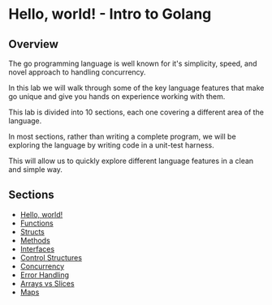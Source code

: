 # Hello, world! - Intro to Golang

## Overview

The go programming language is well known for it's simplicity, speed, and novel approach to handling concurrency.

In this lab we will walk through some of the key language features that make go unique and give you hands on experience working with them.

This lab is divided into 10 sections, each one covering a different area of the language.

In most sections, rather than writing a complete program, we will be exploring the language by writing code in a unit-test harness.

This will allow us to quickly explore different language features in a clean and simple way.
 
## Sections 

 - [Hello, world!](hello-world.md)
 - [Functions](functions.md)
 - [Structs](structs.md)
 - [Methods](methods.md)
 - [Interfaces](interfaces.md)
 - [Control Structures](control-structures.md)
 - [Concurrency](concurrency.md)
 - [Error Handling](error-handling.md)
 - [Arrays vs Slices](arrays-slices.md)
 - [Maps](maps.md)
  
